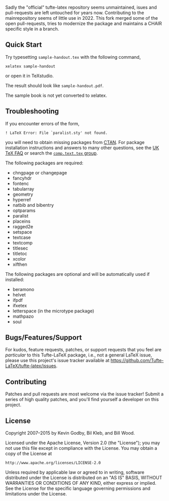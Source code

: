 Sadly the "official" tufte-latex repository seems unmaintained, isues and pull-requests are left untouched for years now. Contributing to the mainrepository seems of little use in 2022. This fork merged some of the open pull-requests, tries to modernize the package and maintains a CHAIR specific style in a branch.

## Quick Start

Try typesetting `sample-handout.tex` with the following command,

    xelatex sample-handout

or open it in TeXstudio.

The result should look like `sample-handout.pdf`.

The sample book is not yet converted to xelatex.

## Troubleshooting

If you encounter errors of the form,

    ! LaTeX Error: File `paralist.sty' not found.

you will need to obtain missing packages from [CTAN](http://ctan.org).
For package installation instructions and answers to many other
questions, see the [UK TeX FAQ](http://www.tex.ac.uk/faq/) or search the [`comp.text.tex` group](http://groups.google.com/group/comp.text.tex).

The following packages are required:

 * chngpage or changepage
 * fancyhdr
 * fontenc
 * tabularray
 * geometry
 * hyperref
 * natbib and bibentry
 * optparams
 * paralist
 * placeins
 * ragged2e
 * setspace
 * textcase
 * textcomp
 * titlesec
 * titletoc
 * xcolor
 * xifthen

The following packages are optional and will be automatically used if installed:

 * beramono
 * helvet
 * ifpdf
 * ifxetex
 * letterspace (in the microtype package)
 * mathpazo
 * soul

## Bugs/Features/Support

For kudos, feature requests, patches, or support requests that you
feel are _particular_ to this Tufte-LaTeX package, i.e., not a general
LaTeX issue, please use this project's issue tracker available at <https://github.com/Tufte-LaTeX/tufte-latex/issues>.

## Contributing

Patches and pull requests are most welcome via the issue tracker!  Submit a series of high quality patches, and you'll find yourself a developer on this project.

## License

Copyright 2007–2015 by Kevin Godby, Bil Kleb, and Bill Wood.

Licensed under the Apache License, Version 2.0 (the "License");
you may not use this file except in compliance with the License.
You may obtain a copy of the License at

    http://www.apache.org/licenses/LICENSE-2.0

Unless required by applicable law or agreed to in writing, software
distributed under the License is distributed on an "AS IS" BASIS,
WITHOUT WARRANTIES OR CONDITIONS OF ANY KIND, either express or implied.
See the License for the specific language governing permissions and
limitations under the License.

